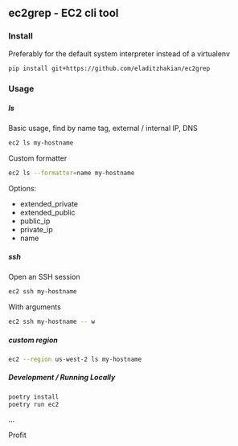## ec2grep - EC2 cli tool

### Install
Preferably for the default system interpreter instead of a virtualenv

```bash
pip install git+https://github.com/eladitzhakian/ec2grep
```

### Usage

##### ls
Basic usage, find by name tag, external / internal IP, DNS
```bash
ec2 ls my-hostname
```

Custom formatter
```bash
ec2 ls --formatter=name my-hostname
```
Options:
* extended_private
* extended_public
* public_ip
* private_ip
* name

##### ssh
Open an SSH session
```bash
ec2 ssh my-hostname
```

With arguments
```bash
ec2 ssh my-hostname -- w
```

##### custom region
```bash
ec2 --region us-west-2 ls my-hostname
```

##### Development / Running Locally
```bash
poetry install
poetry run ec2
```
...

Profit
